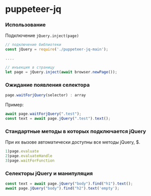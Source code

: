 # puppeteer-jq
 
 ### Использование

Подключение `jQuery.inject(page)`

```JavaScript
// подключение библиотеки
const jQuery = require('./puppeteer-jq-main');

....

// инъекция в страницу
let page = jQuery.inject(await browser.newPage());
```
 
  ### Ожидание появления селектора
 ```JavaScript
page.waitForjQuery(selector) : array

```
Пример:
 ```JavaScript
await page.waitForjQuery(".test");
const text = await page.jQuery(".test").text();
```

  ### Стандартные методы в которых подключается jQuery
При их вызове автоматически доступны все методы jQuery, $.
 ```JavaScript
1)page.evaluate
2)page.evaluateHandle
3)page.waitForFunction
```

  ### Селекторы jQuery и манипуляция 
 ```JavaScript
const text = await page.jQuery("body").find("h1").text();
await page.jQuery("body").find("h2").text('empty');
```

